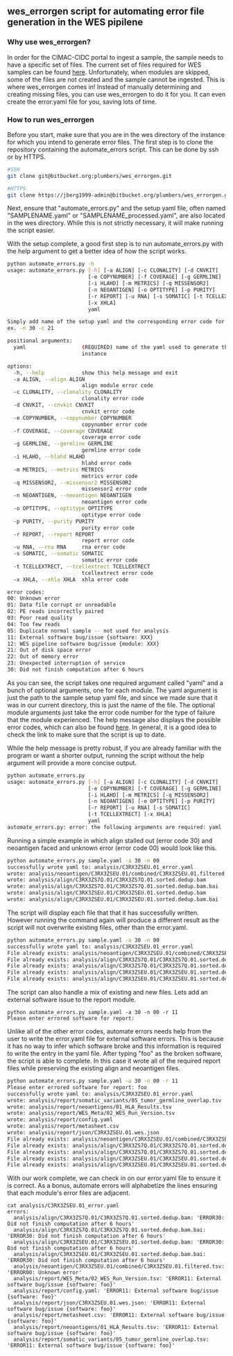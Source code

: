 ## wes_errorgen script for automating error file generation in the WES pipilene

### Why use wes_errorgen?
In order for the CIMAC-CIDC portal to ingest a sample, the sample needs to have a specific set of files. The current set of files required for WES samples can be found [here](https://github.com/CIMAC-CIDC/cidc-ngs-pipeline-api/blob/master/cidc_ngs_pipeline_api/wes/wes_output_API.json). Unfortunately, when modules are skipped, some of the files are not created and the sample cannot be ingested. This is where wes_errorgen comes in! Instead of manually determining and creating missing files, you can use wes_errorgen to do it for you. It can even create the error.yaml file for you, saving lots of time.  

### How to run wes_errorgen
Before you start, make sure that you are in the wes directory of the instance for which you intend to generate error files. The first step is to clone the repository containing the automate_errors script. This can be done by ssh or by HTTPS.
```bash
#SSH
git clone git@bitbucket.org:plumbers/wes_errorgen.git

#HTTPS
git clone https://jberg1999-admin@bitbucket.org/plumbers/wes_errorgen.git
```

Next, ensure that "automate_errors.py" and the setup yaml file, often named "SAMPLENAME.yaml" or "SAMPLENAME_processed.yaml", are also located in the wes directory. While this is not strictly necessary, it will make running the script easier.

With the setup complete, a good first step is to run automate_errors.py with the help argument to get a better idea of how the script works.

```bash
python automate_errors.py -h
usage: automate_errors.py [-h] [-a ALIGN] [-c CLONALITY] [-d CNVKIT]
                          [-e COPYNUMBER] [-f COVERAGE] [-g GERMLINE]
                          [-i HLAHD] [-m METRICS] [-q MISSENSOR2]
                          [-n NEOANTIGEN] [-o OPTITYPE] [-p PURITY]
                          [-r REPORT] [-u RNA] [-s SOMATIC] [-t TCELLEXTRECT]
                          [-x XHLA]
                          yaml

Simply add name of the setup yaml and the corresponding error code for each failed module
ex. -n 30 -c 21

positional arguments:
  yaml                  (REQUIRED) name of the yaml used to generate the
                        instance

options:
  -h, --help            show this help message and exit
  -a ALIGN, --align ALIGN
                        align module error code
  -c CLONALITY, --clonality CLONALITY
                        clonality error code
  -d CNVKIT, --cnvkit CNVKIT
                        cnvkit error code
  -e COPYNUMBER, --copynumber COPYNUMBER
                        copynumber error code
  -f COVERAGE, --coverage COVERAGE
                        coverage error code
  -g GERMLINE, --germline GERMLINE
                        germline error code
  -i HLAHD, --hlahd HLAHD
                        hlahd error code
  -m METRICS, --metrics METRICS
                        metrics error code
  -q MISSENSOR2, --missensor2 MISSENSOR2
                        missensor2 error code
  -n NEOANTIGEN, --neoantigen NEOANTIGEN
                        neoantigen error code
  -o OPTITYPE, --optitype OPTITYPE
                        optitype error code
  -p PURITY, --purity PURITY
                        purity error code
  -r REPORT, --report REPORT
                        report error code
  -u RNA, --rna RNA     rna error code
  -s SOMATIC, --somatic SOMATIC
                        somatic error code
  -t TCELLEXTRECT, --tcellextrect TCELLEXTRECT
                        tcellextrect error code
  -x XHLA, --xhla XHLA  xhla error code

error codes:
00: Unknown error
01: Data file corrupt or unreadable
02: PE reads incorrectly paired
03: Poor read quality
04: Too few reads
05: Duplicate normal sample -- not used for analysis
11: External software bug/issue {software: XXX}
12: WES pipeline software bug/issue {module: XXX}
21: Out of disk space error
22: Out of memory error
23: Unexpected interruption of service
30: Did not finish computation after 6 hours
```
As you can see, the script takes one required argument called "yaml" and a bunch of optional arguments, one for each module. The yaml argument is just the path to the sample setup yaml file, and since we made sure that it was in our current directory, this is just the name of the file. The optional module arguments just take the error code number for the type of failure that the module experienced. The help message also displays the possible error codes, which can also be found [here](https://www.dropbox.com/s/vhfxnn6v3ta6klz/Failure_Codes.xlsx?dl=0). In general, it is a good idea to check the link to make sure that the script is up to date.

While the help message is pretty robust, if you are already familiar with the program or want a shorter output, running the script without the help argument will provide a more concise output.
```bash
python automate_errors.py   
usage: automate_errors.py [-h] [-a ALIGN] [-c CLONALITY] [-d CNVKIT]
                          [-e COPYNUMBER] [-f COVERAGE] [-g GERMLINE]
                          [-i HLAHD] [-m METRICS] [-q MISSENSOR2]
                          [-n NEOANTIGEN] [-o OPTITYPE] [-p PURITY]
                          [-r REPORT] [-u RNA] [-s SOMATIC]
                          [-t TCELLEXTRECT] [-x XHLA]
                          yaml
automate_errors.py: error: the following arguments are required: yaml
```

Running a simple example in which align stalled out (error code 30) and neoantigen faced and unknown error (error code 00) would look like this.

```bash
python automate_errors.py sample.yaml -a 30 -n 00
successfully wrote yaml to: analysis/C3RX3ZSEU.01_error.yaml
wrote: analysis/neoantigen/C3RX3ZSEU.01/combined/C3RX3ZSEU.01.filtered.tsv
wrote: analysis/align/C3RX3ZS7Q.01/C3RX3ZS7Q.01.sorted.dedup.bam
wrote: analysis/align/C3RX3ZS7Q.01/C3RX3ZS7Q.01.sorted.dedup.bam.bai
wrote: analysis/align/C3RX3ZSEU.01/C3RX3ZSEU.01.sorted.dedup.bam
wrote: analysis/align/C3RX3ZSEU.01/C3RX3ZSEU.01.sorted.dedup.bam.bai
```
The script will display each file that that it has successfully written. However running the command again will produce a different result as the script will not overwrite existing files, other than the error.yaml.

```bash
python automate_errors.py sample.yaml -a 30 -n 00
successfully wrote yaml to: analysis/C3RX3ZSEU.01_error.yaml
File already exists: analysis/neoantigen/C3RX3ZSEU.01/combined/C3RX3ZSEU.01.filtered.tsv
File already exists: analysis/align/C3RX3ZS7Q.01/C3RX3ZS7Q.01.sorted.dedup.bam
File already exists: analysis/align/C3RX3ZS7Q.01/C3RX3ZS7Q.01.sorted.dedup.bam.bai
File already exists: analysis/align/C3RX3ZSEU.01/C3RX3ZSEU.01.sorted.dedup.bam
File already exists: analysis/align/C3RX3ZSEU.01/C3RX3ZSEU.01.sorted.dedup.bam.bai
```

The script can also handle a mix of existing and new files. Lets add an external software issue to the report module.
```
python automate_errors.py sample.yaml -a 30 -n 00 -r 11
Please enter errored software for report:
```
Unlike all of the other error codes, automate errors needs help from the user to write the error.yaml file for external software errors. This is because it has no way to infer which software broke and this information is required to write the entry in the yaml file. After typing "foo" as the broken software, the script is able to complete. In this case it wrote all of the required report files while preserving the existing align and neoantigen files.

```bash
python automate_errors.py sample.yaml -a 30 -n 00 -r 11
Please enter errored software for report: foo
successfully wrote yaml to: analysis/C3RX3ZSEU.01_error.yaml
wrote: analysis/report/somatic_variants/05_tumor_germline_overlap.tsv
wrote: analysis/report/neoantigens/01_HLA_Results.tsv
wrote: analysis/report/WES_Meta/02_WES_Run_Version.tsv
wrote: analysis/report/config.yaml
wrote: analysis/report/metasheet.csv
wrote: analysis/report/json/C3RX3ZSEU.01.wes.json
File already exists: analysis/neoantigen/C3RX3ZSEU.01/combined/C3RX3ZSEU.01.filtered.tsv
File already exists: analysis/align/C3RX3ZS7Q.01/C3RX3ZS7Q.01.sorted.dedup.bam
File already exists: analysis/align/C3RX3ZS7Q.01/C3RX3ZS7Q.01.sorted.dedup.bam.bai
File already exists: analysis/align/C3RX3ZSEU.01/C3RX3ZSEU.01.sorted.dedup.bam
File already exists: analysis/align/C3RX3ZSEU.01/C3RX3ZSEU.01.sorted.dedup.bam.bai  
```

With our work complete, we can check in on our error.yaml file to ensure it is correct. As a bonus, automate errors will alphabetize the lines ensuring that each module's error files are adjacent.

```
cat analysis/C3RX3ZSEU.01_error.yaml
errors:
  analysis/align/C3RX3ZS7Q.01/C3RX3ZS7Q.01.sorted.dedup.bam: 'ERROR30: Did not finish computation after 6 hours'
  analysis/align/C3RX3ZS7Q.01/C3RX3ZS7Q.01.sorted.dedup.bam.bai: 'ERROR30: Did not finish computation after 6 hours'
  analysis/align/C3RX3ZSEU.01/C3RX3ZSEU.01.sorted.dedup.bam: 'ERROR30: Did not finish computation after 6 hours'
  analysis/align/C3RX3ZSEU.01/C3RX3ZSEU.01.sorted.dedup.bam.bai: 'ERROR30: Did not finish computation after 6 hours'
  analysis/neoantigen/C3RX3ZSEU.01/combined/C3RX3ZSEU.01.filtered.tsv: 'ERROR00: Unknown error'
  analysis/report/WES_Meta/02_WES_Run_Version.tsv: 'ERROR11: External software bug/issue {software: foo}'
  analysis/report/config.yaml: 'ERROR11: External software bug/issue {software: foo}'
  analysis/report/json/C3RX3ZSEU.01.wes.json: 'ERROR11: External software bug/issue {software: foo}'
  analysis/report/metasheet.csv: 'ERROR11: External software bug/issue {software: foo}'
  analysis/report/neoantigens/01_HLA_Results.tsv: 'ERROR11: External software bug/issue {software: foo}'
  analysis/report/somatic_variants/05_tumor_germline_overlap.tsv: 'ERROR11: External software bug/issue {software: foo}'
```
